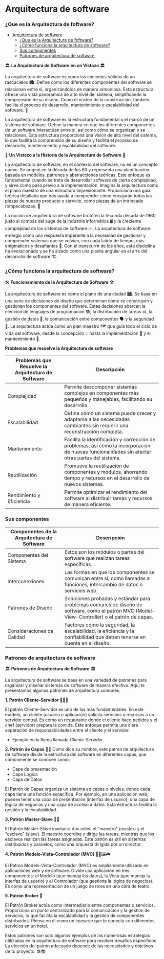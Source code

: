 # Arquitectura de software

### ¿Que es la  Arquitectura de foftware?
- [Arquitectura de software](#arquitectura-de-software)
    - [¿Que es la  Arquitectura de foftware?](#que-es-la--arquitectura-de-foftware)
    - [¿Cómo funciona la arquitectura de software?](#cómo-funciona-la-arquitectura-de-software)
    - [Sus componentes](#sus-componentes)
    - [Patrones de arquitectura de software](#patrones-de-arquitectura-de-software)




🏛️ **La Arquitectura de Software en un Vistazo** 🏛️

La arquitectura de software es como los cimientos sólidos de un rascacielos 🏙️. 
Define cómo los diferentes componentes del software se relacionan entre sí, organizándolos de manera armoniosa. 
Esta estructura ofrece una vista panorámica de alto nivel del sistema, simplificando la comprensión de su diseño. 
Como el núcleo de la construcción, también facilita el proceso de desarrollo, mantenimiento y escalabilidad del software. 🚀

La arquitectura de software es la estructura fundamental o el marco de un sistema de software. 
Define la manera en que los diferentes componentes de un software interactúan entre sí, así como cómo se organizan y se relacionan.
Esta estructura proporciona una visión de alto nivel del sistema, lo que facilita la comprensión de su diseño y facilita el proceso de desarrollo, mantenimiento y escalabilidad del software.

📜 **Un Vistazo a la Historia de la Arquitectura de Software** 📜

La arquitectura de software, en el contexto del software, no es un concepto nuevo. Se originó en la década de los 60 y representa una planificación basada en modelos, patrones y abstracciones teóricas. Este enfoque es fundamental cuando se trata de desarrollar software de cierta complejidad, y sirve como paso previo a la implementación. Imagina la arquitectura como el plano maestro de una estructura impresionante. Proporciona una guía teórica detallada que nos ayuda a comprender cómo encajarán todas las piezas de nuestro producto o servicio, como piezas de un intrincado rompecabezas. 🌟

La noción de arquitectura de software brotó en la fecunda década de 1960, justo al compás del auge de la industria informática 🖥️ y la creciente complejidad de los sistemas de software 📈. La arquitectura de software emergió como una respuesta imperante a la necesidad de gestionar y comprender sistemas que se volvían, con cada latido de tiempo, más enigmáticos y desafiantes 🧩. Con el transcurrir de los años, esta disciplina ha evolucionado y se ha alzado como una piedra angular en el arte del desarrollo de software 🏗️.


### ¿Cómo funciona la arquitectura de software?

🛠️ **Funcionamiento de la Arquitectura de Software** 🛠️

La arquitectura de software es como el plano de una ciudad 🏙️. Se basa en una serie de decisiones de diseño que determinan cómo se construyen y gestionan los componentes del software. Estas decisiones abarcan la elección de lenguajes de programación 📚, la distribución de tareas 📊, la gestión de datos 📂, la comunicación entre componentes 🗣️ y la seguridad 🔐. La arquitectura actúa como un plan maestro 🗺️ que guía todo el ciclo de vida del software, desde la concepción 💡 hasta la implementación 🚀 y el mantenimiento 🧰.

**Problemas que resuelve la Arquitectura de software**

| Problemas que Resuelve la Arquitectura de Software | Descripción                                                                                                                                     |
| -------------------------------------------------- | ----------------------------------------------------------------------------------------------------------------------------------------------- |
| Complejidad                                        | Permite descomponer sistemas complejos en componentes más pequeños y manejables, facilitando su desarrollo.                                     |
| Escalabilidad                                      | Define cómo un sistema puede crecer y adaptarse a las necesidades cambiantes sin requerir una reconstrucción completa.                          |
| Mantenimiento                                      | Facilita la identificación y corrección de problemas, así como la incorporación de nuevas funcionalidades sin afectar otras partes del sistema. |
| Reutilización                                      | Promueve la reutilización de componentes y módulos, ahorrando tiempo y recursos en el desarrollo de nuevos sistemas.                            |
| Rendimiento y Eficiencia                           | Permite optimizar el rendimiento del software al distribuir tareas y recursos de manera eficiente.                                              |

### Sus componentes

| Componentes de la Arquitectura de Software | Descripción                                                                                                                                   |
| ------------------------------------------ | --------------------------------------------------------------------------------------------------------------------------------------------- |
| Componentes del Sistema                    | Estos son los módulos o partes del software que realizan tareas específicas.                                                                  |
| Interconexiones                            | Las formas en que los componentes se comunican entre sí, como llamadas a funciones, intercambio de datos o servicios web.                     |
| Patrones de Diseño                         | Soluciones probadas y estándar para problemas comunes de diseño de software, como el patrón MVC (Model-View-Controller) o el patrón de capas. |
| Consideraciones de Calidad                 | Factores como la seguridad, la escalabilidad, la eficiencia y la confiabilidad que deben tenerse en cuenta en el diseño.                      |




### Patrones de arquitectura de software

🏛️ **Patrones de Arquitectura de Software** 🏛️

La arquitectura de software se basa en una variedad de patrones para organizar y diseñar sistemas de software de manera efectiva. Aquí te presentamos algunos patrones de arquitectura comunes:

**1. Patrón Cliente-Servidor** 🤵🏻🤖

El patrón Cliente-Servidor es uno de los más fundamentales. En este modelo, un cliente (usuario o aplicación) solicita servicios o recursos a un servidor central. Es como un restaurante donde el cliente hace pedidos y el chef (servidor) prepara la comida. Este enfoque permite una clara separación de responsabilidades entre el cliente y el servidor.
- Ejemplo en la Rama llamada *Cliente-Servidor*

**2. Patrón de Capas** 🍰🍰
Como dice su nombre, este patrón de arquitectura de software divide la estructura del software en diferentes capas, que comúnmente se conocen como:

- Capa de presentación
- Capa Lógica
- Capa de Datos

El Patrón de Capas organiza un sistema en capas o niveles, donde cada capa tiene una función específica. Por ejemplo, en una aplicación web, puedes tener una capa de presentación (interfaz de usuario), una capa de lógica de negocios y una capa de acceso a datos. Esta estructura facilita la gestión y la escalabilidad.

**3. Patrón Master-Slave** 🎩🤵

El Patrón Master-Slave involucra dos roles: el "maestro" (master) y el "esclavo" (slave). El maestro coordina y dirige las tareas, mientras que los esclavos realizan las tareas asignadas. Este patrón es útil en sistemas distribuidos y paralelos, como una orquesta dirigida por un director.

**4. Patrón Modelo-Vista-Controlador (MVC)** 👩‍💼🖼️🎮

El Patrón Modelo-Vista-Controlador (MVC) es ampliamente utilizado en aplicaciones web y de software. Divide una aplicación en tres componentes: el Modelo (que maneja los datos), la Vista (que maneja la interfaz de usuario) y el Controlador (que gestiona la lógica de negocios). Es como una representación de un juego de roles en una obra de teatro.

**5. Patrón Broker** 🤝

El Patrón Broker actúa como intermediario entre componentes o servicios. Proporciona un punto centralizado para la comunicación y la gestión de servicios, lo que facilita la escalabilidad y la gestión de componentes distribuidos. Piensa en él como un conserje que te conecta con diferentes servicios en un hotel.

Estos patrones son solo algunos ejemplos de las numerosas estrategias utilizadas en la arquitectura de software para resolver desafíos específicos. La elección del patrón adecuado depende de las necesidades y objetivos de tu proyecto. 🛠️📚


